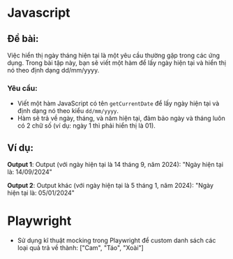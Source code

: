 # Javascript
## Đề bài:
Việc hiển thị ngày tháng hiện tại là một yêu cầu thường gặp trong các ứng dụng. Trong bài tập này, bạn sẽ viết một hàm để lấy ngày hiện tại và hiển thị nó theo định dạng dd/mm/yyyy.

### Yêu cầu:
- Viết một hàm JavaScript có tên `getCurrentDate` để lấy ngày hiện tại và định dạng nó theo kiểu `dd/mm/yyyy`.
- Hàm sẽ trả về ngày, tháng, và năm hiện tại, đảm bảo ngày và tháng luôn có 2 chữ số (ví dụ: ngày 1 thì phải hiển thị là 01).

## Ví dụ:
**Output 1**:
Output (với ngày hiện tại là 14 tháng 9, năm 2024):
"Ngày hiện tại là: 14/09/2024"

**Output 2**:
Output khác (với ngày hiện tại là 5 tháng 1, năm 2024):
"Ngày hiện tại là: 05/01/2024"

# Playwright
- Sử dụng kĩ thuật mocking trong Playwright để custom danh sách các loại quả trả về thành: ["Cam", "Táo", "Xoài"]
